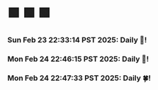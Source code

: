 # 🟩  🟩  🟩
### Sun Feb 23 22:33:14 PST 2025: Daily 🌳!
### Mon Feb 24 22:46:15 PST 2025: Daily 🥦!
### Mon Feb 24 22:47:33 PST 2025: Daily 🍀!
